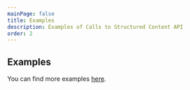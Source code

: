 ```yaml
---
mainPage: false
title: Examples
description: Examples of Calls to Structured Content API
order: 2
---
```


## Examples

You can find more examples [here](/docs/general/examples.html).
